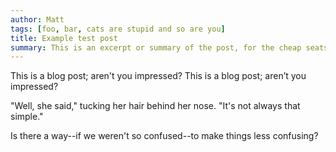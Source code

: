 ```yaml
---
author: Matt
tags: [foo, bar, cats are stupid and so are you]
title: Example test post
summary: This is an excerpt or summary of the post, for the cheap seats in front.
---
```


This is a blog post; aren't you impressed?
This is a blog post; aren’t you impressed?

"Well, she said," tucking her hair behind her nose. "It's not always that simple."

Is there a way--if we weren't so confused--to make things less confusing?

